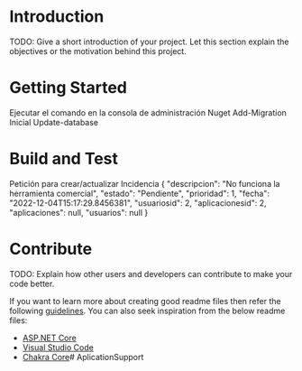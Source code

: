 # Introduction 
TODO: Give a short introduction of your project. Let this section explain the objectives or the motivation behind this project. 

# Getting Started
Ejecutar el comando en la consola de administración Nuget
Add-Migration Inicial
Update-database

# Build and Test
Petición para crear/actualizar Incidencia
{
  "descripcion": "No funciona la herramienta comercial",
  "estado": "Pendiente",
  "prioridad": 1,
  "fecha": "2022-12-04T15:17:29.8456381",
  "usuariosid": 2,
  "aplicacionesid": 2,
  "aplicaciones": null,
  "usuarios": null
}

# Contribute
TODO: Explain how other users and developers can contribute to make your code better. 

If you want to learn more about creating good readme files then refer the following [guidelines](https://docs.microsoft.com/en-us/azure/devops/repos/git/create-a-readme?view=azure-devops). You can also seek inspiration from the below readme files:
- [ASP.NET Core](https://github.com/aspnet/Home)
- [Visual Studio Code](https://github.com/Microsoft/vscode)
- [Chakra Core](https://github.com/Microsoft/ChakraCore)# AplicationSupport
